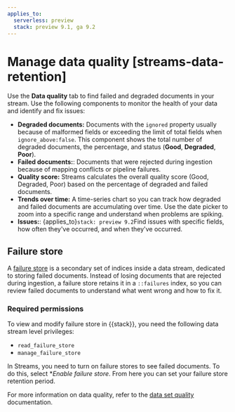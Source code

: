 ```yaml
---
applies_to:
  serverless: preview
  stack: preview 9.1, ga 9.2
---
```


# Manage data quality [streams-data-retention]

Use the **Data quality** tab to find failed and degraded documents in your stream. Use the following components to monitor the health of your data and identify and fix issues:

- **Degraded documents:** Documents with the `ignored` property usually because of malformed fields or exceeding the limit of total fields when `ignore_above:false`. This component shows the total number of degraded documents, the percentage, and status (**Good**, **Degraded**, **Poor**).
- **Failed documents:**: Documents that were rejected during ingestion because of mapping conflicts or pipeline failures.
- **Quality score:** Streams calculates the overall quality score (Good, Degraded, Poor) based on the percentage of degraded and failed documents.
- **Trends over time:** A time-series chart so you can track how degraded and failed documents are accumulating over time. Use the date picker to zoom into a specific range and understand when problems are spiking.
- **Issues:**: {applies_to}`stack: preview 9.2`Find issues with specific fields, how often they've occurred, and when they've occurred.

## Failure store

A [failure store](../../../../manage-data/data-store/data-streams/failure-store.md) is a secondary set of indices inside a data stream, dedicated to storing failed documents. Instead of losing documents that are rejected during ingestion, a failure store retains it in a `::failures` index, so you can review failed documents to understand what went wrong and how to fix it.

### Required permissions
To view and modify failure store in {{stack}}, you need the following data stream level privileges:
- `read_failure_store`
- `manage_failure_store`


In Streams, you need to turn on failure stores to see failed documents. To do this, select **Enable failure store*. From here you can set your failure store retention period.

For more information on data quality, refer to the [data set quality](../../data-set-quality-monitoring.md) documentation.